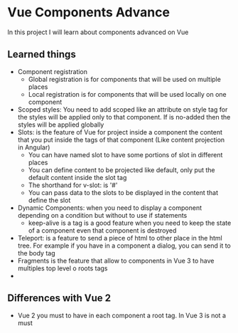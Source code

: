 # Vue Components Advance

In this project I will learn about components advanced on Vue

## Learned things

- Component registration
  - Global registration is for components that will be used on multiple places
  - Local registration is for components that will be used locally on one component
- Scoped styles: You need to add scoped like an attribute on style tag for the styles will be applied only to that component. If is no-added then the styles will be applied globally
- Slots: is the feature of Vue for project inside a component the content that you put inside the tags of that component (Like content projection in Angular)
  - You can have named slot to have some portions of slot in different places
  - You can define content to be projected like default, only put the default content inside the slot tag
  - The shorthand for v-slot: is '#'
  - You can pass data to the slots to be displayed in the content that define the slot
- Dynamic Components: when you need to display a component depending on a condition but without to use if statements
  - keep-alive is a tag is a good feature when you need to keep the state of a component even that component is destroyed
- Teleport: is a feature to send a piece of html to other place in the html tree. For example if you have in a component a dialog, you can send it to the body tag
- Fragments is the feature that allow to components in Vue 3 to have multiples top level o roots tags
- 

## Differences with Vue 2

- Vue 2 you must to have in each component a root tag. In Vue 3 is not a must